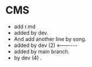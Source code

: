 # CMS

- add r.md
- added by dev.
- And add another line by song.
- added by dev (2) <------
- added by main branch.
- by dev (4)
.
